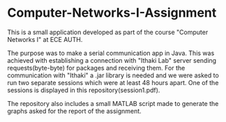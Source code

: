 # Computer-Networks-I-Assignment
This is a small application developed as part of the course "Computer Networks I" at ECE AUTH. 

The purpose was to make a serial communication app in Java. This was achieved with establishing a connection with "Ithaki Lab" server sending requests(byte-byte) for packages and receiving them. For the communication with "Ithaki" a .jar library is needed and we were asked to run two separate sessions which were at least 48 hours apart. One of the sessions is displayed in this repository(session1.pdf).

The repository also includes a small MATLAB script made to generate the graphs asked for the report of the assignment.
